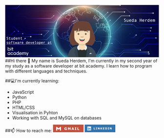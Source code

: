 <img src="git-ban.jpg"/>
##Hi there 👋
My name is Sueda Herdem, I'm currently in my second year of my study as a software developer at bit academy. I learn how to program with different languages and techniques.

##💻I'm currently learning:
- JavaScript
- Python
- PHP
- HTML/CSS
- Visualisation in Pyhton
- Working with SQL and MySQL on databases

##📫  How to reach me:
[<img src="gm.jpg" style="width:100px;"/>](mailto:admin@cloudhadoop.com) 
[<img src="linkedin.jpg" style="width:100px;"/>](www.linkedin.com/in/sueda-herdem)